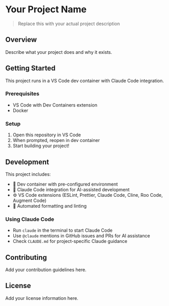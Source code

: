 # Your Project Name

> Replace this with your actual project description

## Overview

Describe what your project does and why it exists.

## Getting Started

This project runs in a VS Code dev container with Claude Code integration.

### Prerequisites

- VS Code with Dev Containers extension
- Docker

### Setup

1. Open this repository in VS Code
2. When prompted, reopen in dev container
3. Start building your project!

## Development

This project includes:

- 🐳 Dev container with pre-configured environment
- 🤖 Claude Code integration for AI-assisted development
- ⚙️ VS Code extensions (ESLint, Prettier, Claude Code, Cline, Roo Code, Augment Code)
- 🔧 Automated formatting and linting

### Using Claude Code

- Run `claude` in the terminal to start Claude Code
- Use `@claude` mentions in GitHub issues and PRs for AI assistance
- Check `CLAUDE.md` for project-specific Claude guidance

## Contributing

Add your contribution guidelines here.

## License

Add your license information here.
